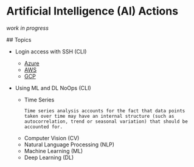 # Artificial Intelligence (AI) Actions
<p><i>work in progress</i></p>
## Topics

* Login access with SSH (CLI)
   * [Azure](https://gist.github.com/realBjornRoden/ca3ee0204e6506d6d8e0f6f7b2658e8a#file-cloudactions-azure-login-md)
   * [AWS](https://gist.github.com/realBjornRoden/36ee9bc937ec5bc03afba6f8b4275aa0#file-cloudactions-aws-login-md)
   * [GCP](https://gist.github.com/realBjornRoden/3f2d63e0654163fbca659830ce9071c2#file-cloudactions-gcp-login-md)

* Using ML and DL NoOps (CLI)
   * Time Series
      ```
      Time series analysis accounts for the fact that data points taken over time may have an internal structure (such as autocorrelation, trend or seasonal variation) that should be accounted for.
      ```
   * Computer Vision (CV)
   * Natural Language Processing (NLP)
   * Machine Learning (ML)
   * Deep Learning (DL)
